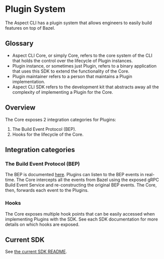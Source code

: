 # Plugin System

The Aspect CLI has a plugin system that allows engineers to easily build
features on top of Bazel.

## Glossary

- Aspect CLI Core, or simply Core, refers to the core system of the CLI that
  holds the control over the lifecycle of Plugin instances.
- Plugin instance, or sometimes just Plugin, refers to a binary application that
  uses this SDK to extend the functionality of the Core.
- Plugin maintainer refers to a person that maintains a Plugin implementation.
- Aspect CLI SDK refers to the development kit that abstracts away all the
  complexity of implementing a Plugin for the Core.

## Overview

The Core exposes 2 integration categories for Plugins:

1. The Build Event Protocol (BEP).
2. Hooks for the lifecycle of the Core.

## Integration categories

### The Build Event Protocol (BEP)

The BEP is documented
[here](https://docs.bazel.build/versions/main/build-event-protocol.html).
Plugins can listen to the BEP events in real-time. The Core intercepts all the
events from Bazel using the exposed gRPC Build Event Service and re-constructing
the original BEP events. The Core, then, forwards each event to the Plugins.

### Hooks

The Core exposes multiple hook points that can be easily accessed when
implementing Plugins with the SDK. See each SDK documentation for more details
on which hooks are exposed.

## Current SDK

See [the current SDK README](/pkg/plugin/sdk/v1alpha1/README.md).
